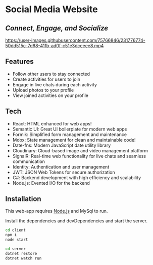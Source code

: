 # Social Media Website
## _Connect, Engage, and Socialize_ 



https://user-images.githubusercontent.com/75766846/231776774-50dd515c-7d68-41fb-ad0f-c51e3dceeee8.mp4



## Features

- Follow other users to stay connected
- Create activities for users to join
- Engage in live chats during each activity
- Upload photos to your profile
- View joined activities on your profile



## Tech

- React: HTML enhanced for web apps!
- Semantic UI: Great UI boilerplate for modern web apps
- Formik: Simplified form management and maintenance
- Mobx: State management for clean and maintainable code!
- Date-fns: Modern JavaScript date utility library
- Cloudinary: Cloud-based image and video management platform
- SignalR: Real-time web functionality for live chats and seamless communication
- Identity: Authentication and user management
- JWT: JSON Web Tokens for secure authorization
- C#: Backend development with high efficiency and scalability
- Node.js: Evented I/O for the backend

## Installation

This web-app requires [Node.js](https://nodejs.org/) and MySql to run.

Install the dependencies and devDependencies and start the server.

```sh
cd client
npm i
node start
```


```sh
cd server
dotnet restore
dotnet watch run
```
